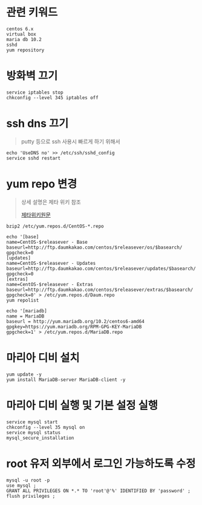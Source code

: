 # 관련 키워드
```
centos 6.x
virtual box
maria db 10.2
sshd
yum repository
```


# 방화벽 끄기
```
service iptables stop
chkconfig --level 345 iptables off
```


# ssh dns 끄기
> putty 등으로 ssh 사용시 빠르게 하기 위해서
```
echo 'UseDNS no' >> /etc/ssh/sshd_config
service sshd restart
```


# yum repo 변경
> 상세 설명은 제타 위키 참조
> 
> [제타위키원문](https://zetawiki.com/wiki/Yum_Daum_%EC%A0%80%EC%9E%A5%EC%86%8C_%EC%84%A4%EC%A0%95)
```
bzip2 /etc/yum.repos.d/CentOS-*.repo

echo '[base]
name=CentOS-$releasever - Base
baseurl=http://ftp.daumkakao.com/centos/$releasever/os/$basearch/
gpgcheck=0 
[updates]
name=CentOS-$releasever - Updates
baseurl=http://ftp.daumkakao.com/centos/$releasever/updates/$basearch/
gpgcheck=0
[extras]
name=CentOS-$releasever - Extras
baseurl=http://ftp.daumkakao.com/centos/$releasever/extras/$basearch/
gpgcheck=0' > /etc/yum.repos.d/Daum.repo
yum repolist

echo '[mariadb]
name = MariaDB
baseurl = http://yum.mariadb.org/10.2/centos6-amd64
gpgkey=https://yum.mariadb.org/RPM-GPG-KEY-MariaDB
gpgcheck=1' > /etc/yum.repos.d/MariaDB.repo
```


# 마리아 디비 설치
```
yum update -y
yum install MariaDB-server MariaDB-client -y
```


# 마리아 디비 실행 및 기본 설정 실행
```
service mysql start
chkconfig --level 35 mysql on
service mysql status
mysql_secure_installation
```


# root 유저 외부에서 로그인 가능하도록 수정
```
mysql -u root -p
use mysql ;
GRANT ALL PRIVILEGES ON *.* TO 'root'@'%' IDENTIFIED BY 'password' ;
flush privileges ;
```

